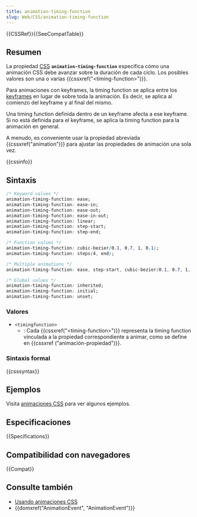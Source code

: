 ```yaml
---
title: animation-timing-function
slug: Web/CSS/animation-timing-function
---
```


{{CSSRef}}{{SeeCompatTable}}

## Resumen

La propiedad [CSS](/es/docs/CSS) **`animation-timing-function`** especifica cómo una animación CSS debe avanzar sobre la duración de cada ciclo. Los posibles valores son una o varias {{cssxref("&lt;timing-function&gt;")}}.

Para animaciones con keyframes, la timing function se aplica entre los [keyframes](/es/docs/Web/CSS/@keyframes) en lugar de sobre toda la animación. Es decir, se aplica al comienzo del keyframe y al final del mismo.

Una timing function definida dentro de un keyframe afecta a ese keyframe. Si no está definida para el keyframe, se aplica la timing function para la animación en general.

A menudo, es conveniente usar la propiedad abreviada {{cssxref("animation")}} para ajustar las propiedades de animación una sola vez.

{{cssinfo}}

## Sintaxis

```css
/* Keyword values */
animation-timing-function: ease;
animation-timing-function: ease-in;
animation-timing-function: ease-out;
animation-timing-function: ease-in-out;
animation-timing-function: linear;
animation-timing-function: step-start;
animation-timing-function: step-end;

/* Function values */
animation-timing-function: cubic-bezier(0.1, 0.7, 1, 0.1);
animation-timing-function: steps(4, end);

/* Multiple animations */
animation-timing-function: ease, step-start, cubic-bezier(0.1, 0.7, 1, 0.1);

/* Global values */
animation-timing-function: inherited;
animation-timing-function: initial;
animation-timing-function: unset;
```

### Valores

- `<timingfunction>`
  - : Cada {{cssxref("&lt;timing-function&gt;")}} representa la timing function vinculada a la propiedad correspondiente a animar, como se define en {{cssxref ("animación-propiedad")}}.

### Sintaxis formal

{{csssyntax}}

## Ejemplos

Visita [animaciones CSS](/es/CSS/Usando_animaciones_CSS) para ver algunos ejemplos.

## Especificaciones

{{Specifications}}

## Compatibilidad con navegadores

{{Compat}}

## Consulte también

- [Usando animaciones CSS](/es/docs/Web/CSS/CSS_Animations/Using_CSS_animations)
- {{domxref("AnimationEvent", "AnimationEvent")}}

